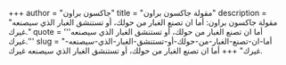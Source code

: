 +++
author = "جاكسون براون"
title = "مقولة جاكسون براون"
description = "مقولة جاكسون براون: أما ان تصنع الغبار من حولك، أو تستنشق الغبار الذي سيصنعه غيرك."
quote = '''أما ان تصنع الغبار من حولك، أو تستنشق الغبار الذي سيصنعه غيرك.'''
slug = "أما-ان-تصنع-الغبار-من-حولك-أو-تستنشق-الغبار-الذي-سيصنعه-غيرك"
+++
أما ان تصنع الغبار من حولك، أو تستنشق الغبار الذي سيصنعه غيرك.
